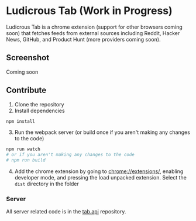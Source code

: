 # Ludicrous Tab (Work in Progress)

Ludicrous Tab is a chrome extension (support for other browsers coming soon) that fetches feeds from external sources including Reddit, Hacker News, GitHub, and Product Hunt (more providers coming soon).

## Screenshot
Coming soon

## Contribute
1. Clone the repository
2. Install dependencies
```bash
npm install
```
3. Run the webpack server (or build once if you aren't making any changes to the code)
```bash
npm run watch
# or if you aren't making any changes to the code
# npm run build 
```
4. Add the chrome extension by going to [chrome://extensions/](chrome://extensions/), enabling developer mode, and pressing the load unpacked extension. Select the `dist` directory in the folder

### Server
All server related code is in the [tab.api](https://github.com/ludicrousxyz/tab.api) repository.